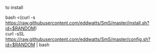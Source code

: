 to install<br>

bash <(curl -s https://raw.githubusercontent.com/eddwatts/SmS/master/install.sh?id=$RANDOM)<br>
curl -sSL https://raw.githubusercontent.com/eddwatts/SmS/master/config.sh?id=$RANDOM | bash
